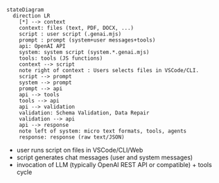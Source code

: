 

```mermaid

stateDiagram
  direction LR
    [*] --> context
    context: files (text, PDF, DOCX, ...)
    script : user script (.genai.mjs)
    prompt : prompt (system+user messages+tools)
    api: OpenAI API
    system: system script (system.*.genai.mjs)
    tools: tools (JS functions)
    context --> script
    note right of context : Users selects files in VSCode/CLI.
    script --> prompt
    system --> prompt
    prompt --> api
    api --> tools
    tools --> api
    api --> validation
    validation: Schema Validation, Data Repair
    validation --> api
    api --> response
    note left of system: micro text formats, tools, agents
    response: response (raw text/JSON)
```

- user runs script on files in VSCode/CLI/Web
- script generates chat messages (user and system messages)
- invocation of LLM (typically OpenAI REST API or compatible) + tools cycle
